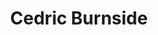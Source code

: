 ---
title: "Cedric Burnside"
summary: "American blues drummer, guitarist singer, songwriter and father of . He is the grandson of and son of ."
image: "cedric-burnside.jpg"
apple_music_artist_url: "https://music.apple.com/gb/artist/cedric-burnside/292160072"
---